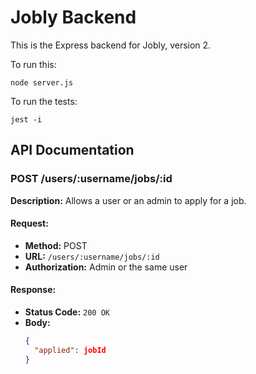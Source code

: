 # Jobly Backend

This is the Express backend for Jobly, version 2.

To run this:

    node server.js
    
To run the tests:

    jest -i

## API Documentation

### **POST /users/:username/jobs/:id**
**Description:** Allows a user or an admin to apply for a job.

#### **Request:**
- **Method:** POST
- **URL:** `/users/:username/jobs/:id`
- **Authorization:** Admin or the same user

#### **Response:**
- **Status Code:** `200 OK`
- **Body:**
  ```json
  {
    "applied": jobId
  }

